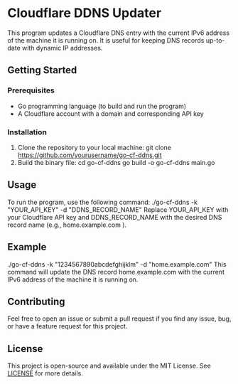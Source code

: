 # Cloudflare DDNS Updater 
 
This program updates a Cloudflare DNS entry with the current IPv6 address of the machine it is running on. It is useful for keeping DNS records up-to-date with dynamic IP addresses. 
 
## Getting Started 
 
### Prerequisites 
 
- Go programming language (to build and run the program) 
- A Cloudflare account with a domain and corresponding API key 
 
### Installation 
 
1. Clone the repository to your local machine:
git clone https://github.com/yourusername/go-cf-ddns.git
2. Build the binary file:
cd go-cf-ddns
   go build -o go-cf-ddns main.go
## Usage 
 
To run the program, use the following command:
./go-cf-ddns -k "YOUR_API_KEY" -d "DDNS_RECORD_NAME"
Replace  YOUR_API_KEY  with your Cloudflare API key and  DDNS_RECORD_NAME  with the desired DNS record name (e.g.,  home.example.com ). 
 
## Example
./go-cf-ddns -k "1234567890abcdefghijklm" -d "home.example.com"
This command will update the DNS record  home.example.com  with the current IPv6 address of the machine it is running on. 
 
## Contributing 
 
Feel free to open an issue or submit a pull request if you find any issue, bug, or have a feature request for this project. 
 
## License 
 
This project is open-source and available under the MIT License. See [LICENSE](LICENSE) for more details.
